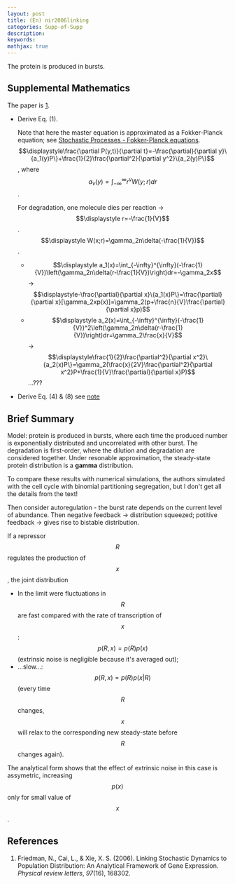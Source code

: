 ```yaml
---
layout: post
title: (En) nir2006linking
categories: Supp-of-Supp
description: 
keywords: 
mathjax: true
---
```


The protein is produced in bursts.

## Supplemental Mathematics

The paper is [1](https://journals.aps.org/prl/abstract/10.1103/PhysRevLett.97.168302).

- Derive Eq. (1). 

  Note that here the master equation is approximated as a Fokker-Planck equation; see [Stochastic Processes - Fokker-Planck equations](https://shi200005.github.io/2025/03/15/Stochastic-Processes/#the-fokker-planck-equation). $$\displaystyle\frac{\partial P(y,t)}{\partial t}=-\frac{\partial}{\partial y}\{a_1(y)P\}+\frac{1}{2}\frac{\partial^2}{\partial y^2}\{a_2(y)P\}$$, where $$\displaystyle a_\nu(y)=\int_{-\infty}^{\infty}r^\nu W(y;r)dr$$. 

  For degradation, one molecule dies per reaction -> $$\displaystyle r=-\frac{1}{V}$$. $$\displaystyle W(x;r)=\gamma_2n\delta(-\frac{1}{V})$$. 

  - $$\displaystyle a_1(x)=\int_{-\infty}^{\infty}(-\frac{1}{V})\left(\gamma_2n\delta(r-\frac{1}{V})\right)dr=-\gamma_2x$$ -> $$\displaystyle-\frac{\partial}{\partial x}\{a_1(x)P\}=\frac{\partial}{\partial x}[\gamma_2xp(x)]=\gamma_2(p+\frac{n}{V}\frac{\partial}{\partial x}p)$$
  - $$\displaystyle a_2(x)=\int_{-\infty}^{\infty}(-\frac{1}{V})^2\left(\gamma_2n\delta(r-\frac{1}{V})\right)dr=\gamma_2\frac{x}{V}$$ -> $$\displaystyle\frac{1}{2}\frac{\partial^2}{\partial x^2}\{a_2(x)P\}=\gamma_2(\frac{x}{2V}\frac{\partial^2}{\partial x^2}P+\frac{1}{V}\frac{\partial}{\partial x}P)$$...???

- Derive Eq. (4) & (8) see [note](https://shi200005.github.io/download_file/Nir2006Linking.pdf)

## Brief Summary

Model: protein is produced in bursts, where each time the produced number is exponentially distributed and uncorrelated with other burst. The degradation is first-order, where the dilution and degradation are considered together. Under resonable approximation, the steady-state protein distribution is a **gamma** distribution. 

To compare these results with numerical simulations, the authors simulated with the cell cycle with binomial partitioning segregation, but I don't get all the details from the text!

Then consider autoregulation - the burst rate depends on the current level of abundance. Then negative feedback -> distribution squeezed; potitive feedback -> gives rise to bistable distribution.

If a repressor $$R$$ regulates the production of $$x$$, the joint distribution

- In the limit were fluctuations in $$R$$ are fast compared with the rate of transcription of $$x$$: $$p(R,x)=p(R)p(x)$$ (extrinsic noise is negligible because it's averaged out);
- ...slow...: $$p(R,x)=p(R)p(x\vert R)$$ (every time $$R$$ changes, $$x$$ will relax to the corresponding new steady-state before $$R$$ changes again).

The analytical form shows that the effect of extrinsic noise in this case is assymetric, increasing $$p(x)$$ only for small value of $$x$$.

## References

1. Friedman, N., Cai, L., & Xie, X. S. (2006). Linking Stochastic Dynamics to Population Distribution: An Analytical Framework of Gene Expression. *Physical review letters*, *97*(16), 168302.



